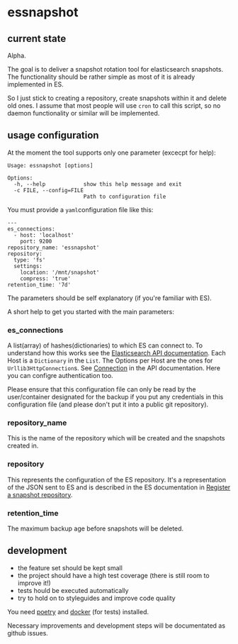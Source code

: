 # essnapshot

## current state

Alpha.

The goal is to deliver a snapshot rotation tool for elasticsearch snapshots. 
The functionality should be rather simple as most of it is already implemented in ES.

So I just stick to creating a repository, create snapshots within it and delete old ones.
I assume that most people will use `cron` to call this script, so no daemon functionality 
or similar will be implemented. 

## usage configuration

At the moment the tool supports only one parameter (excecpt for help):

````
Usage: essnapshot [options]

Options:
  -h, --help            show this help message and exit
  -c FILE, --config=FILE
                        Path to configuration file
````

You must provide a `yaml`configuration file like this:

```
---
es_connections:
  - host: 'localhost'
    port: 9200
repository_name: 'essnapshot'
repository:
  type: 'fs'
  settings:
    location: '/mnt/snapshot'
    compress: 'true'
retention_time: '7d'
```

The parameters should be self explanatory (if you're familiar with ES).

A short help to get you started with the main parameters:

### es_connections

A list(array) of hashes(dictionaries) to which ES can connect to.
To understand how this works see the [Elasticsearch API documentation](https://elasticsearch-py.readthedocs.io/en/master/api.html#elasticsearch).
Each Host is a `Dictionary` in the `List`.
The Options per Host are the ones for `Urllib3HttpConnection`s.
See [Connection](https://elasticsearch-py.readthedocs.io/en/master/connection.html#elasticsearch.Urllib3HttpConnection) in the API documentation.
Here you can configre authentication too.

Please ensure that this configuration file can only be read by the user/container
designated for the backup if you put any credentials in this configuration file
(and please don't put it into a public git repository).

### repository_name

This is the name of the repository which will be created and the snapshots created in.

### repository

This represents the configuration of the ES repository. It's a representation of the JSON sent to ES
and is described in the ES documentation in [Register a snapshot repository](https://www.elastic.co/guide/en/elasticsearch/reference/current/snapshots-register-repository.html).

### retention_time

The maximum backup age before snapshots will be deleted.

## development

- the feature set should be kept small
- the project should have a high test coverage (there is still room to improve it!)
- tests hould be executed automatically
- try to hold on to styleguides and improve code quality

You need [poetry](https://python-poetry.org) and [docker](https://www.docker.com) (for tests) installed. 

Necessary improvements and development steps will be documentated as github issues.
